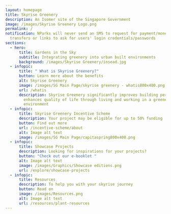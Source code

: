 ```yaml
---
layout: homepage
title: Skyrise Greenery
description: An Isomer site of the Singapore Government
image: /images/Skyrise Greenery Logo.png
permalink: /
notification: NParks will never send an SMS to request for payment/money
  transfers or links to ask for users' login credentials/passwords
sections:
  - hero:
      title: Gardens in the Sky
      subtitle: Integrating greenery into urban built environments
      background: /images/Skyrise Greenery/insead.jpg
  - infopic:
      title: " What is Skyrise Greenery?"
      button: Learn more about the benefits
      alt: Skyrise Greenery
      image: /images/SG Main Page/skyrise greenery - whatis800x400.png
      url: /whatis
      description: Skyrise Greenery significantly improves building performance and
        enhances quality of life through living and working in a greener
        environment
  - infopic:
      title: Skyrise Greenery Incentive Scheme
      description: Your project may be eligible for up to 50% funding
      button: Find out more
      url: /incentive-scheme/about
      alt: Image alt text
      image: /images/SG Main Page/capitaspring800x400.png
  - infopic:
      title: Showcase Projects
      description: Looking for inspirations for your projects?
      button: "Check out our e-booklet "
      alt: Image alt text
      image: /images/Graphics/Showcase editions.png
      url: /explore/showcase-projects
  - infopic:
      title: Resources
      description: To help you with your skyrise journey
      button: Read on
      image: /images/Resources.png
      alt: Image alt text
      url: /resources/plant-resources
---
```

